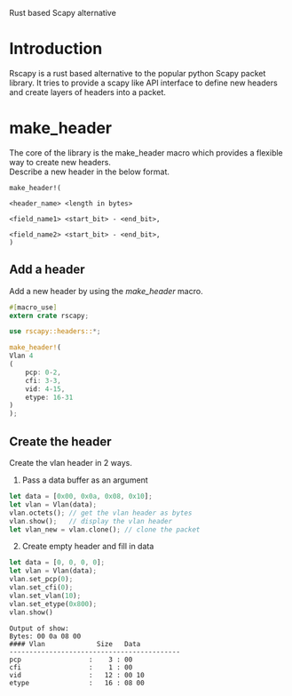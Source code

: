 Rust based Scapy alternative

Introduction
============
Rscapy is a rust based alternative to the popular python Scapy packet library. It tries to provide a scapy like API interface to define new headers and create layers of headers into a packet.

make_header
===========
The core of the library is the make_header macro which provides a flexible way to create new headers.<br>
Describe a new header in the below format.
```
make_header!(

<header_name> <length in bytes>

<field_name1> <start_bit> - <end_bit>,

<field_name2> <start_bit> - <end_bit>,
)
```

Add a header
------------
Add a new header by using the *make_header* macro.

```rust
#[macro_use]
extern crate rscapy;

use rscapy::headers::*;

make_header!(
Vlan 4
(
    pcp: 0-2,
    cfi: 3-3,
    vid: 4-15,
    etype: 16-31
)
);
```

Create the header
-----------------
Create the vlan header in 2 ways.
1. Pass a data buffer as an argument
```rust
let data = [0x00, 0x0a, 0x08, 0x10];
let vlan = Vlan(data);
vlan.octets(); // get the vlan header as bytes
vlan.show();   // display the vlan header
let vlan_new = vlan.clone(); // clone the packet
```
2. Create empty header and fill in data
```rust
let data = [0, 0, 0, 0];
let vlan = Vlan(data);
vlan.set_pcp(0);
vlan.set_cfi(0);
vlan.set_vlan(10);
vlan.set_etype(0x800);
vlan.show()
```
```text
Output of show:
Bytes: 00 0a 08 00
#### Vlan             Size   Data
-------------------------------------------
pcp                 :    3 : 00
cfi                 :    1 : 00
vid                 :   12 : 00 10
etype               :   16 : 08 00
```